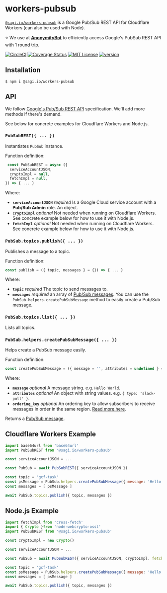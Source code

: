 # workers-pubsub

[`@sagi.io/workers-pubsub`](https://www.npmjs.com/package/@sagi.io/workers-pubsub) is a Google Pub/Sub REST API for Cloudflare Workers (can also be used with Node).

⭐ We use at **[AnonymityBot](https://anonymitybot.com/s=workers-pubsub)** to efficiently access Google's PubSub REST API with 1 round trip.

[![CircleCI](https://circleci.com/gh/sagi/workers-pubsub.svg?style=svg&circle-token=88da6b4a2a6ad3055418fb0b9da327d7fff9a99a)](https://circleci.com/gh/sagi/workers-pubsub)
[![Coverage Status](https://coveralls.io/repos/github/sagi/workers-pubsub/badge.svg)](https://coveralls.io/github/sagi/workers-pubsub)
[![MIT License](https://img.shields.io/npm/l/@sagi.io/workers-pubsub.svg?style=flat-square)](http://opensource.org/licenses/MIT)
[![version](https://img.shields.io/npm/v/@sagi.io/workers-pubsub.svg?style=flat-square)](http://npm.im/@sagi.io/workers-pubsub)

## Installation

~~~
$ npm i @sagi.io/workers-pubsub
~~~

## API

We follow [Google's Pub/Sub REST API](https://cloud.google.com/pubsub/docs/reference/rest/) specification. We'll add more methods if there's demand.

See below for concrete examples for Cloudflare Workers and Node.js.

### **`PubSubREST({ ... })`**

Instantiates `PubSub` instance.

Function definition:

```js
 const PubSubREST = async ({
  serviceAccountJSON,
  cryptoImpl = null,
  fetchImpl = null,
}) => { ... }
```
Where:

  - **`serviceAccountJSON`** *required* Is a Google Cloud service account with a **Pub/Sub Admin** role. An object.
  - **`cryptoImpl`** *optional* Not needed when running on Cloudflare Workers. See concrete example below for how to use it with Node.js.
  - **`fetchImpl`** *optional* Not needed when running on Cloudflare Workers. See concrete example below for how to use it with Node.js.

### **`PubSub.topics.publish({ ... })`**

Publishes a message to a topic.

Function definition:

```js
const publish = ({ topic, messages } = {}) => { ... }
```
Where:

  - **`topic`** *required* The topic to send messages to.
  - **`messages`** *required* an array of [Pub/Sub messages](https://cloud.google.com/pubsub/docs/reference/rest/v1/PubsubMessage). You can use the `PubSub.helpers.createPubSubMessage` method to easily create a Pub/Sub message.

### **`PubSub.topics.list({ ... })`**

Lists all topics.

### **`PubSub.helpers.createPubSubMessage({ ... })`**
Helps create a PubSub message easily.

Function definition:

```js
const createPubSubMessage = ({ message = '', attributes = undefined } = {}) => { ... }
```
Where:

  - **`message`** *optional* A message string. e.g. `Hello World`.
  - **`attributes`** *optional* An object with string values. e.g. `{ type: 'slack-poll' }`.
  - **`ordering_key`** *optional* An ordering key to allow subscribers to receive messages in order in the same region. [Read more here](https://cloud.google.com/pubsub/docs/publisher#using_ordering_keys).

Returns a [Pub/Sub message](https://cloud.google.com/pubsub/docs/reference/rest/v1/PubsubMessage).

## Cloudflare Workers Example

~~~js
import base64url from 'base64url'
import PubSubREST from '@sagi.io/workers-pubsub'

const serviceAccountJSON = ...

const PubSub = await PubSubREST({ serviceAccountJSON })

const topic = 'gcf-task'
const psMessage = PubSub.helpers.createPubSubMessage({ message: 'Hello World!' })
const messages = [ psMessage ]

await PubSub.topics.publish({ topic, messages })
~~~

## Node.js Example

~~~js
import fetchImpl from 'cross-fetch'
import { Crypto }from 'node-webcrypto-ossl'
import PubSubREST from '@sagi.io/workers-pubsub'

const cryptoImpl = new Crypto()

const serviceAccountJSON = ...

const PubSub = await PubSubREST({ serviceAccountJSON, cryptoImpl. fetchImpl })

const topic = 'gcf-task'
const psMessage = PubSub.helpers.createPubSubMessage({ message: 'Hello World!' })
const messages = [ psMessage ]

await PubSub.topics.publish({ topic, messages })
~~~
